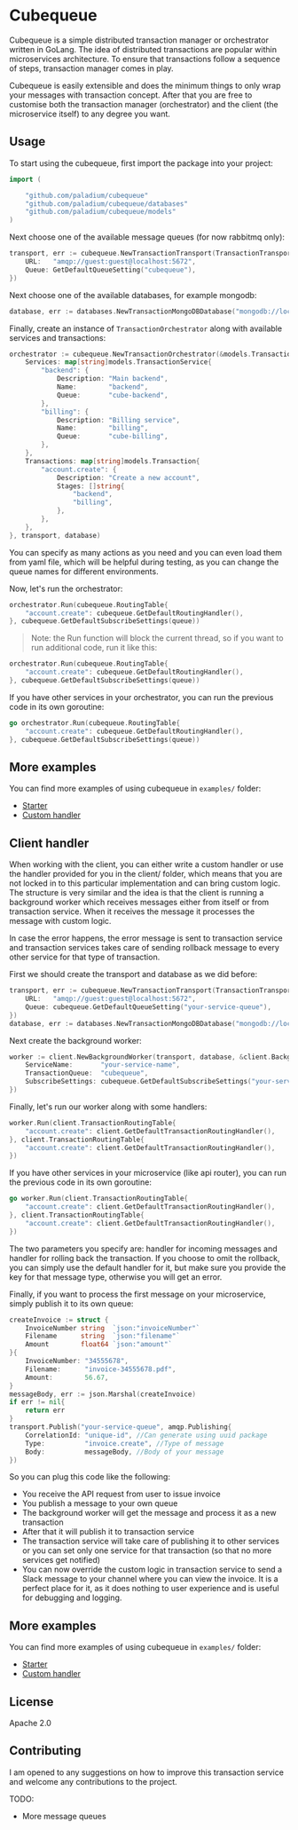 # Cubequeue
Cubequeue is a simple distributed transaction manager or orchestrator written in GoLang. The idea of distributed transactions are popular within microservices architecture.
To ensure that transactions follow a sequence of steps, transaction manager comes in play.

Cubequeue is easily extensible and does the minimum things to only wrap your messages with transaction concept. After that you are free to customise both the transaction manager (orchestrator) and the client (the microservice itself) to any degree you want.

## Usage

To start using the cubequeue, first import the package into your project:
```go
import (

	"github.com/paladium/cubequeue"
	"github.com/paladium/cubequeue/databases"
	"github.com/paladium/cubequeue/models"
)
```

Next choose one of the available message queues (for now rabbitmq only):
```go
transport, err := cubequeue.NewTransactionTransport(TransactionTransportConnectionSetting{
    URL:   "amqp://guest:guest@localhost:5672",
    Queue: GetDefaultQueueSetting("cubequeue"),
})
```

Next choose one of the available databases, for example mongodb:
```go
database, err := databases.NewTransactionMongoDBDatabase("mongodb://localhost:27017", "cubequeue", "transactions")
```

Finally, create an instance of ```TransactionOrchestrator``` along with available services and transactions:
```go
orchestrator := cubequeue.NewTransactionOrchestrator(&models.TransactionConfig{
    Services: map[string]models.TransactionService{
        "backend": {
            Description: "Main backend",
            Name:        "backend",
            Queue:       "cube-backend",
        },
        "billing": {
            Description: "Billing service",
            Name:        "billing",
            Queue:       "cube-billing",
        },
    },
    Transactions: map[string]models.Transaction{
        "account.create": {
            Description: "Create a new account",
            Stages: []string{
                "backend",
                "billing",
            },
        },
    },
}, transport, database)
```
You can specify as many actions as you need and you can even load them from yaml file, which will be helpful during testing, as you can change the queue names for different environments.

Now, let's run the orchestrator:
```go
orchestrator.Run(cubequeue.RoutingTable{
    "account.create": cubequeue.GetDefaultRoutingHandler(),
}, cubequeue.GetDefaultSubscribeSettings(queue))
```

> Note: the Run function will block the current thread, so if you want to run additional code, run it like this:
```go
orchestrator.Run(cubequeue.RoutingTable{
    "account.create": cubequeue.GetDefaultRoutingHandler(),
}, cubequeue.GetDefaultSubscribeSettings(queue))
```
If you have other services in your orchestrator, you can run the previous code in its own goroutine:
```go
go orchestrator.Run(cubequeue.RoutingTable{
    "account.create": cubequeue.GetDefaultRoutingHandler(),
}, cubequeue.GetDefaultSubscribeSettings(queue))
```

## More examples
You can find more examples of using cubequeue in ```examples/``` folder:

- [Starter](./examples/starter/main.go)
- [Custom handler](./examples/custom-handler/main.go)


## Client handler
When working with the client, you can either write a custom handler or use the handler provided for you in the client/ folder, which means that you are not locked in to this particular implementation and can bring custom logic. The structure is very similar and the idea is that the client is running a background worker which receives messages either from itself or from transaction service. When it receives the message it processes the message with custom logic.

In case the error happens, the error message is sent to transaction service and transaction services takes care of sending rollback message to every other service for that type of transaction.

First we should create the transport and database as we did before:
```go
transport, err := cubequeue.NewTransactionTransport(TransactionTransportConnectionSetting{
    URL:   "amqp://guest:guest@localhost:5672",
    Queue: cubequeue.GetDefaultQueueSetting("your-service-queue"),
})
database, err := databases.NewTransactionMongoDBDatabase("mongodb://localhost:27017", "your-service-db", "transactions")
```

Next create the background worker:
```go
worker := client.NewBackgroundWorker(transport, database, &client.BackgroundWorkerSettings{
    ServiceName:       "your-service-name",
    TransactionQueue:  "cubequeue",
    SubscribeSettings: cubequeue.GetDefaultSubscribeSettings("your-service-queue"),
})
```
Finally, let's run our worker along with some handlers:
```go
worker.Run(client.TransactionRoutingTable{
    "account.create": client.GetDefaultTransactionRoutingHandler(),
}, client.TransactionRoutingTable{
    "account.create": client.GetDefaultTransactionRoutingHandler(),
})
```
If you have other services in your microservice (like api router), you can run the previous code in its own goroutine:
```go
go worker.Run(client.TransactionRoutingTable{
    "account.create": client.GetDefaultTransactionRoutingHandler(),
}, client.TransactionRoutingTable{
    "account.create": client.GetDefaultTransactionRoutingHandler(),
})
```

The two parameters you specify are: handler for incoming messages and handler for rolling back the transaction. If you choose to omit the rollback, you can simply use the default handler for it, but make sure you provide the key for that message type, otherwise you will get an error.

Finally, if you want to process the first message on your microservice, simply publish it to its own queue:
```go
createInvoice := struct {
    InvoiceNumber string  `json:"invoiceNumber"`
    Filename      string  `json:"filename"`
    Amount        float64 `json:"amount"`
}{
    InvoiceNumber: "34555678",
    Filename:      "invoice-34555678.pdf",
    Amount:        56.67,
}
messageBody, err := json.Marshal(createInvoice)
if err != nil{
    return err
}
transport.Publish("your-service-queue", amqp.Publishing{
    CorrelationId: "unique-id", //Can generate using uuid package
    Type:          "invoice.create", //Type of message
    Body:          messageBody, //Body of your message
})
```

So you can plug this code like the following:
- You receive the API request from user to issue invoice
- You publish a message to your own queue
- The background worker will get the message and process it as a new transaction
- After that it will publish it to transaction service
- The transaction service will take care of publishing it to other services or you can set only one service for that transaction (so that no more services get notified)
- You can now override the custom logic in transaction service to send a Slack message to your channel where you can view the invoice. It is a perfect place for it, as it does nothing to user experience and is useful for debugging and logging.

## More examples
You can find more examples of using cubequeue in ```examples/``` folder:

- [Starter](./examples/client-starter/main.go)
- [Custom handler](./examples/client-custom-handler/main.go)


## License
Apache 2.0

## Contributing
I am opened to any suggestions on how to improve this transaction service and welcome any contributions to the project.

TODO:
- More message queues